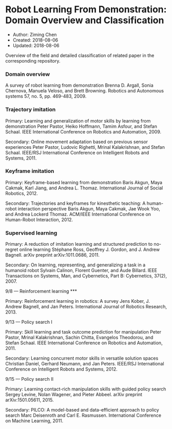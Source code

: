 # Robot Learning From Demonstration: Domain Overview and Classification
* Author: Ziming Chen
* Created: 2018-08-06
* Updated: 2018-08-06

Overview of the field and detailed classification of related paper in the corresponding repository.

### Domain overview

A survey of robot learning from demonstration 
Brenna D. Argall, Sonia Chernova, Manuela Veloso, and Brett Browning. 
Robotics and Autonomous systems 57, no. 5, pp. 469-483, 2009. 

### Trajectory imitation

Primary: Learning and generalization of motor skills by learning from demonstration 
Peter Pastor, Heiko Hoffmann, Tamim Asfour, and Stefan Schaal. 
IEEE International Conference on Robotics and Automation, 2009.

Secondary: Online movement adaptation based on previous sensor experiences 
Peter Pastor, Ludovic Righetti, Mrinal Kalakrishnan, and Stefan Schaal. 
IEEE/RSJ International Conference on Intelligent Robots and Systems, 2011.

### Keyframe imitation

Primary: Keyframe-based learning from demonstration 
Baris Akgun, Maya Cakmak, Karl Jiang, and Andrea L. Thomaz. 
International Journal of Social Robotics, 2012. 

Secondary: Trajectories and keyframes for kinesthetic teaching: A human-robot interaction perspective 
Baris Akgun, Maya Cakmak, Jae Wook Yoo, and Andrea Lockerd Thomaz. 
ACM/IEEE International Conference on Human-Robot Interaction, 2012. 

### Supervised learning

Primary: A reduction of imitation learning and structured prediction to no-regret online learning 
Stéphane Ross, Geoffrey J. Gordon, and J. Andrew Bagnell. 
arXiv preprint arXiv:1011.0686, 2011.

Secondary: On learning, representing, and generalizing a task in a humanoid robot 
Sylvain Calinon, Florent Guenter, and Aude Billard. 
IEEE Transactions on Systems, Man, and Cybernetics, Part B: Cybernetics, 37(2), 2007.

9/8 — Reinforcement learning *** 

Primary: Reinforcement learning in robotics: A survey 
Jens Kober, J. Andrew Bagnell, and Jan Peters. 
International Journal of Robotics Research, 2013. 

9/13 — Policy search I 

Primary: Skill learning and task outcome prediction for manipulation 
Peter Pastor, Mrinal Kalakrishnan, Sachin Chitta, Evangelos Theodorou, and Stefan Schaal. 
IEEE International Conference on Robotics and Automation, 2011. 

Secondary: Learning concurrent motor skills in versatile solution spaces 
Christian Daniel, Gerhard Neumann, and Jan Peters. 
IEEE/RSJ International Conference on Intelligent Robots and Systems, 2012. 

9/15 — Policy search II 

Primary: Learning contact-rich manipulation skills with guided policy search 
Sergey Levine, Nolan Wagener, and Pieter Abbeel. 
arXiv preprint arXiv:1501.05611, 2015. 

Secondary: PILCO: A model-based and data-efficient approach to policy search 
Marc Deisenroth and Carl E. Rasmussen. 
International Conference on Machine Learning, 2011. 
